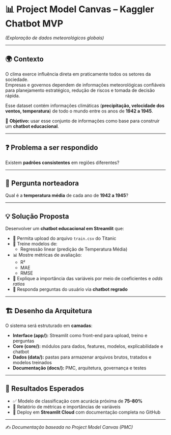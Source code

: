 # 📊 Project Model Canvas – Kaggler Chatbot MVP
*(Exploração de dados meteorológicos globais)*

---

## 🌍 Contexto
O clima exerce influência direta em praticamente todos os setores da sociedade.  
Empresas e governos dependem de informações meteorológicas confiáveis para planejamento estratégico, redução de riscos e tomada de decisão rápida.  

Esse dataset contém informações climáticas (**precipitação, velocidade dos ventos, temperatura**) de todo o mundo entre os anos de **1942 a 1945**.  

🎯 **Objetivo:** usar esse conjunto de informações como base para construir um **chatbot educacional**.

---

## ❓ Problema a ser respondido
Existem **padrões consistentes** em regiões diferentes?

---

## 🔎 Pergunta norteadora
Qual é a **temperatura média** de cada ano de **1942 a 1945**?

---

## 💡 Solução Proposta
Desenvolver um **chatbot educacional em Streamlit** que:  

- 📂 Permita upload do arquivo `train.csv` do Titanic  
- 🤖 Treine modelos de:
  - Regressão linear (predição de Temperatura Média)  
- 📊 Mostre métricas de avaliação:
  - R²  
  - MAE  
  - RMSE  
- 🔎 Explique a importância das variáveis por meio de coeficientes e *odds ratios*  
- 💬 Responda perguntas do usuário via **chatbot regrado**  

---

## 🏗️ Desenho da Arquitetura
O sistema será estruturado em **camadas**:

- **Interface (app/):** Streamlit como front-end para upload, treino e perguntas  
- **Core (core/):** módulos para dados, features, modelos, explicabilidade e chatbot  
- **Dados (data/):** pastas para armazenar arquivos brutos, tratados e modelos treinados  
- **Documentação (docs/):** PMC, arquitetura, governança e testes  

---

## 🎯 Resultados Esperados
- ✅ Modelo de classificação com acurácia próxima de **75–80%**  
- 📑 Relatório de métricas e importâncias de variáveis  
- 🚀 Deploy em **Streamlit Cloud** com documentação completa no GitHub  

---

✍️ *Documentação baseada no Project Model Canvas (PMC)*  
